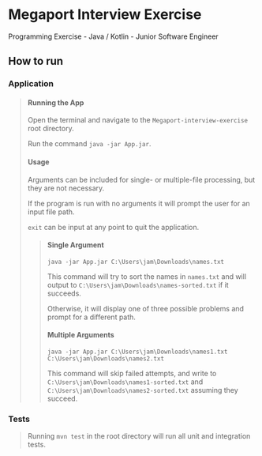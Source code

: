 # Megaport Interview Exercise
Programming Exercise - Java / Kotlin - Junior
Software Engineer

## How to run

### Application

> #### Running the App
> Open the terminal and navigate to the `Megaport-interview-exercise` root directory.
>
> Run the command `java -jar App.jar`.
>
> #### Usage
> 
> Arguments can be included for single- or multiple-file processing, but they are not necessary.
> 
> If the program is run with no arguments it will prompt the user for an input file path.
> 
> `exit` can be input at any point to quit the application.
>
>> #### Single Argument
>>
>> `java -jar App.jar C:\Users\jam\Downloads\names.txt`
>>
>> This command will try to sort the names in `names.txt` and will output to `C:\Users\jam\Downloads\names-sorted.txt` if it succeeds.
>> 
>> Otherwise, it will display one of three possible problems and prompt for a different path.
>>
>> #### Multiple Arguments
>>
>> `java -jar App.jar C:\Users\jam\Downloads\names1.txt C:\Users\jam\Downloads\names2.txt`
>>
>> This command will skip failed attempts, and write to `C:\Users\jam\Downloads\names1-sorted.txt` and `C:\Users\jam\Downloads\names2-sorted.txt` assuming they succeed.


### Tests

> Running `mvn test` in the root directory will run all unit and integration tests.
